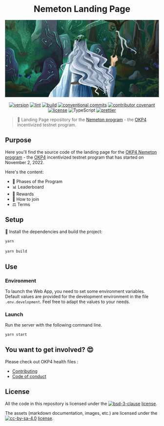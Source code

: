 <div align="center">
  <h1>Nemeton Landing Page</h1>
</div>

[![nemeton github bannner](./etc/nemeton-banner.jpg)](https://nemeton.okp4.network)

<div align="center">
<a href="https://github.com/okp4/nemeton-web/releases"><img src="https://img.shields.io/github/v/release/okp4/nemeton-web?style=for-the-badge&amp;logo=github" alt="version"></a>
<a href="https://github.com/okp4/nemeton-web/actions/workflows/lint.yml"><img src="https://img.shields.io/github/workflow/status/okp4/nemeton-web/Lint?label=lint&amp;style=for-the-badge&amp;logo=github" alt="lint"></a>
<a href="https://github.com/okp4/nemeton-web/actions/workflows/build.yml"><img src="https://img.shields.io/github/workflow/status/okp4/nemeton-web/Build?label=build&amp;style=for-the-badge&amp;logo=github" alt="build"></a>
<a href="https://conventionalcommits.org"><img src="https://img.shields.io/badge/Conventional%20Commits-1.0.0-yellow.svg?style=for-the-badge&amp;logo=conventionalcommits" alt="conventional commits"></a>
<a href="https://github.com/okp4/.github/blob/main/CODE_OF_CONDUCT.md"><img src="https://img.shields.io/badge/Contributor%20Covenant-2.1-4baaaa.svg?style=for-the-badge" alt="contributor covenant"></a>
<a href="https://opensource.org/licenses/BSD-3-Clause"><img src="https://img.shields.io/badge/License-BSD_3--Clause-blue.svg?style=for-the-badge" alt="license"></a>
<img src="https://img.shields.io/badge/typescript-%23007ACC.svg?style=for-the-badge&amp;logo=typescript&amp;logoColor=white" alt="TypeScript">
<a href="https://github.com/prettier/prettier"><img src="https://img.shields.io/badge/code_style-prettier-ff69b4.svg?style=for-the-badge" alt="prettier"></a></p>
</div>

> 🧙 Landing Page repository for the [Nemeton program][Nemeton] - the [OKP4](https://okp4.network/) incentivized testnet program.

## Purpose

Here you'll find the source code of the landing page for the [OKP4 Nemeton program][Nemeton] - the [OKP4] incentivized testnet program that has started on November 2, 2022.

Here's the content:

- 📍 Phases of the Program
- 📊 Leaderboard
- 💸 Rewards
- 🤗 How to join
- ⚖️ Terms

## Setup

🚚 Install the dependencies and build the project:

```sh
yarn

yarn build
```

## Use

### Environment

To launch the Web App, you need to set some environment variables. Default values are provided for the development environment in the file `.env.development`.
Feel free to adapt the values to your needs.

### Launch

Run the server with the following command line.

```sh
yarn start
```

## You want to get involved? 😍

Please check out OKP4 health files :

- [Contributing](https://github.com/okp4/.github/blob/main/CONTRIBUTING.md)
- [Code of conduct](https://github.com/okp4/.github/blob/main/CODE_OF_CONDUCT.md)

## License

All the code in this repository is licensed under the [![bsd-3-clause][bsd-3-clause-image]][cc-by-sa] [license](LICENSE).

The assets (markdown documentation, images, etc.) are licensed under the [![cc-by-sa-4.0][cc-by-sa-image]][cc-by-sa] [license](LICENSE-ASSETS).

[Nemeton]: https://nemeton.okp4.network
[OKP4]: https://okp4.network
[cc-by-sa]: https://creativecommons.org/licenses/by-sa/4.0/
[cc-by-sa-image]: https://i.creativecommons.org/l/by-sa/4.0/80x15.png
[bsd-3-clause]: https://opensource.org/licenses/BSD-3-Clause
[bsd-3-clause-image]: https://img.shields.io/badge/License-BSD_3--Clause-blue.svg
